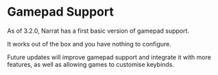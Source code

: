 # Gamepad Support

As of 3.2.0, Narrat has a first basic version of gamepad support.

It works out of the box and you have nothing to configure.

Future updates will improve gamepad support and integrate it with more features, as well as allowing games to customise keybinds.
